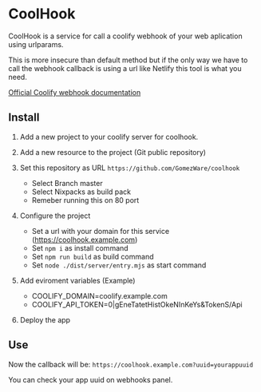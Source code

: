 # CoolHook

CoolHook is a service for call a coolify webhook of your web aplication using urlparams.

This is more insecure than default method but if the only way we have to call the webhook callback
is using a url like Netlify this tool is what you need.

[Official Coolify webhook documentation](https://coolify.io/docs/api-reference/deploy-webhook)

## Install

1. Add a new project to your coolify server for coolhook.
2. Add a new resource to the project (Git public repository)
3. Set this repository as URL `https://github.com/GomezWare/coolhook`

   - Select Branch master
   - Select Nixpacks as build pack
   - Remeber running this on 80 port

4. Configure the project

   - Set a url with your domain for this service (https://coolhook.example.com)
   - Set `npm i` as install command
   - Set `npm run build` as build command
   - Set `node ./dist/server/entry.mjs` as start command

5. Add eviroment variables (Example)

   - COOLIFY_DOMAIN=coolify.example.com
   - COOLIFY_API_TOKEN=0|gEneTatetHistOkeNInKeYs&TokenS/Api

6. Deploy the app

## Use

Now the callback will be:
`https://coolhook.example.com?uuid=yourappuuid`

You can check your app uuid on webhooks panel.
